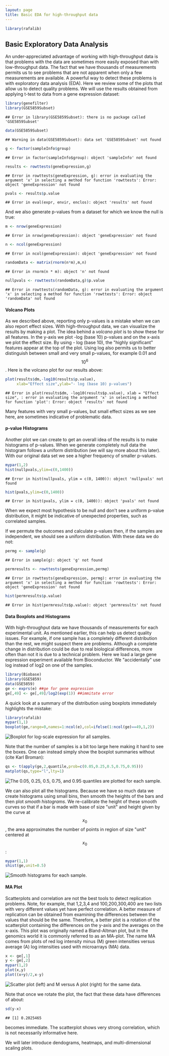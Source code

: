 ```yaml
---
layout: page
title: Basic EDA for high-throughput data
---
```





```r
library(rafalib)
```

## Basic Exploratory Data Analysis 

An under-appreciated advantage of working with high-throughput data is that problems with the data are sometimes more easily exposed than with low-throughput data. The fact that we have thousands of measurements permits us to see problems that are not apparent when only a few measurements are available. A powerful way to detect these problems is with exploratory data analysis (EDA). Here we review some of the plots that allow us to detect quality problems.
We will use the results obtained from applying t-test to data from a gene expression dataset:


```r
library(genefilter)
library(GSE5859Subset)
```

```
## Error in library(GSE5859Subset): there is no package called 'GSE5859Subset'
```

```r
data(GSE5859Subset)
```

```
## Warning in data(GSE5859Subset): data set 'GSE5859Subset' not found
```

```r
g <- factor(sampleInfo$group)
```

```
## Error in factor(sampleInfo$group): object 'sampleInfo' not found
```

```r
results <- rowttests(geneExpression,g)
```

```
## Error in rowttests(geneExpression, g): error in evaluating the argument 'x' in selecting a method for function 'rowttests': Error: object 'geneExpression' not found
```

```r
pvals <- results$p.value
```

```
## Error in eval(expr, envir, enclos): object 'results' not found
```

And we also generate p-values from a dataset for which we know the null is true:


```r
m <- nrow(geneExpression)
```

```
## Error in nrow(geneExpression): object 'geneExpression' not found
```

```r
n <- ncol(geneExpression)
```

```
## Error in ncol(geneExpression): object 'geneExpression' not found
```

```r
randomData <- matrix(rnorm(n*m),m,n)
```

```
## Error in rnorm(n * m): object 'n' not found
```

```r
nullpvals <- rowttests(randomData,g)$p.value
```

```
## Error in rowttests(randomData, g): error in evaluating the argument 'x' in selecting a method for function 'rowttests': Error: object 'randomData' not found
```

#### Volcano Plots

As we described above, reporting only p-values is a mistake when we can also report effect sizes. With high-throughput data, we can visualize the results by making a plot. The idea behind a _volcano plot_ is to show these for all features. In the y-axis we plot -log (base 10) p-values and on the x-axis we plot the effect size. By using - log (base 10), the "highly significant" features appear at the top of the plot. Using log also permits us to better distinguish between small and very small p-values, for example 0.01 and $$10^6$$.  Here is the volcano plot for our results above:


```r
plot(results$dm,-log10(results$p.value),
     xlab="Effect size",ylab="- log (base 10) p-values")
```

```
## Error in plot(results$dm, -log10(results$p.value), xlab = "Effect size", : error in evaluating the argument 'x' in selecting a method for function 'plot': Error: object 'results' not found
```

Many features with very small p-values, but small effect sizes as we see here, are sometimes indicative of problematic data.

#### p-value Histograms

Another plot we can create to get an overall idea of the results is to make histograms of p-values. When we generate completely null data the histogram follows a uniform distribution (we will say more about this later). With our original data set we see a higher frequency of smaller p-values. 


```r
mypar(1,2)
hist(nullpvals,ylim=c(0,1400))
```

```
## Error in hist(nullpvals, ylim = c(0, 1400)): object 'nullpvals' not found
```

```r
hist(pvals,ylim=c(0,1400))
```

```
## Error in hist(pvals, ylim = c(0, 1400)): object 'pvals' not found
```

When we expect most hypothesis to be null and don't see a uniform p-value distribution, it might be indicative of unexpected properties, such as correlated samples. 

If we permute the outcomes and calculate p-values then, if the samples are independent, we should see a uniform distribution. With these data we do not:


```r
permg <- sample(g)
```

```
## Error in sample(g): object 'g' not found
```

```r
permresults <- rowttests(geneExpression,permg)
```

```
## Error in rowttests(geneExpression, permg): error in evaluating the argument 'x' in selecting a method for function 'rowttests': Error: object 'geneExpression' not found
```

```r
hist(permresults$p.value)
```

```
## Error in hist(permresults$p.value): object 'permresults' not found
```

#### Data Boxplots and Histograms

With high-throughput data we have thousands of measurements for each experimental unit. As mentioned earlier, this can help us detect quality issues. For example, if one sample has a completely different distribution than the rest, we might suspect there are problems. Although a complete change in distribution could be due to real biological differences, more often than not it is due to a technical problem. Here we load a large gene expression experiment available from Bioconductor. We "accidentally" use log instead of log2 on one of the samples.


```r
library(Biobase)
library(GSE5859) 
data(GSE5859) 
ge <- exprs(e) ##ge for gene expression
ge[,49] <- ge[,49]/log2(exp(1)) ##immitate error
```

A quick look at a summary of the distribution using boxplots immediately highlights the mistake:


```r
library(rafalib)
mypar(1,1)
boxplot(ge,range=0,names=1:ncol(e),col=ifelse(1:ncol(ge)==49,1,2))
```

![Boxplot for log-scale expression for all samples.](figure/eda_for_highthroughput-boxplots-1.png) 

Note that the number of samples is a bit too large here making it hard to see the boxes. One can instead simply show the boxplot summaries without (cite Karl Broman):


```r
qs <- t(apply(ge,2,quantile,prob=c(0.05,0.25,0.5,0.75,0.95)))
matplot(qs,type="l",lty=1)
```

![The 0.05, 0.25, 0.5, 0.75, and 0.95 quantiles are plotted for each sample.](figure/eda_for_highthroughput-kaboxplot-1.png) 

We can also plot all the histograms. Because we have so much data we create histograms using small bins, then smooth the heights of the bars and then plot _smooth histograms_. We re-calibrate the height of these smooth curves so that if a bar is made with base of size "unit" and height given by the curve at $$x_0$$, the area approximates the number of points in region of size "unit" centered at $$x_0$$:


```r
mypar(1,1)
shist(ge,unit=0.5)
```

![Smooth histograms for each sample.](figure/eda_for_highthroughput-shist-1.png) 

#### MA Plot

Scatterplots and correlation are not the best tools to detect replication problems. Note, for example, that 1,2,3,4 and 100,200,300,400 are two lists with very different values yet have perfect correlation. A better measure of replication can be obtained from examining the differences between the values that should be the same. Therefore, a better plot is a rotation of the scatterplot containing the differences on the y-axis and the averages on the x-axis. This plot was originally named a Bland-Altman plot, but in the genomics world it is commonly referred to as an MA-plot. The name MA comes from plots of red log intensity minus (M) green intensities versus average (A) log intensities used with microarrays (MA) data.


```r
x <- ge[,1]
y <- ge[,2]
mypar(1,2)
plot(x,y)
plot((x+y)/2,x-y)
```

![Scatter plot (left) and M versus A plot (right) for the same data.](figure/eda_for_highthroughput-maplot-1.png) 

Note that once we rotate the plot, the fact that these data have differences of about:


```r
sd(y-x)
```

```
## [1] 0.2025465
```

becomes immediate. The scatterplot shows very strong correlation, which is not necessarily informative here.

We will later introduce dendograms, heatmaps, and multi-dimensional scaling plots.

